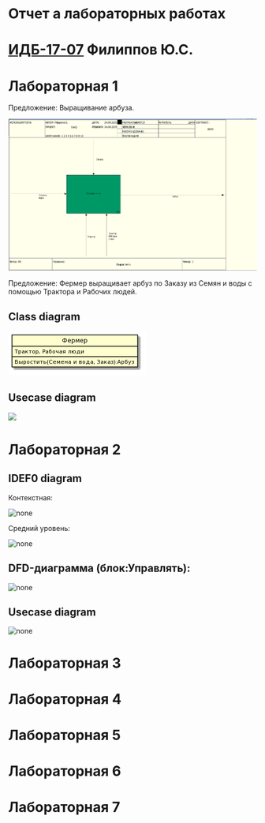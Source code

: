 # Отчет а лабораторных работах
# [ИДБ-17-07](https://github.com/monpase007/laba.github.io) Филиппов Ю.С.

# Лабораторная 1

Предложение: Выращивание арбуза.

![pic](https://github.com/monpase007/laba.github.io/blob/master/laba/6%D0%BE%D1%82%D0%B2%D0%B5%D1%82%D0%BE%D0%B2.png?raw=true)

Предложение: Фермер выращивает арбуз по Заказу из Семян и воды с помощью Трактора и Рабочих людей.

## Class diagram

![none](https://github.com/monpase007/laba.github.io/blob/master/laba/%D0%B4%D0%B8%D0%B0%D0%B3%D1%80%D0%B0%D0%BC%D0%BC%D0%B0%D0%9A%D0%BB%D0%B0%D1%81%D1%81%D0%BE%D0%B2.png?raw=true)

## Usecase diagram

![](https://github.com/GorlanovaAV/gorlanovaAV.github.io/blob/master/Lab%201/usecase1.png?raw=true)

# Лабораторная 2

## IDEF0 diagram

Контекстная:

![none](https://github.com/GorlanovaAV/gorlanovaAV.github.io/blob/master/Lab%202/2_1.png?raw=true)

Средний уровень:

![none](https://github.com/GorlanovaAV/gorlanovaAV.github.io/blob/master/Lab%202/2_2.png?raw=true)

## DFD-диаграмма (блок:Управлять):

![none](https://github.com/GorlanovaAV/gorlanovaAV.github.io/blob/master/Lab%202/2_3.png?raw=true)

## Usecase diagram

![none](https://github.com/GorlanovaAV/gorlanovaAV.github.io/blob/master/Lab%202/Usecase2.png?raw=true)

# Лабораторная 3

# Лабораторная 4

# Лабораторная 5

# Лабораторная 6

# Лабораторная 7
